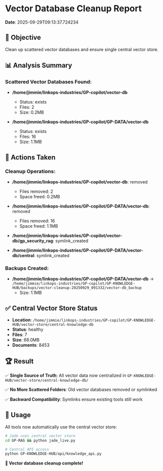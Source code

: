 # Vector Database Cleanup Report

**Date**: 2025-09-29T09:13:37.724234

## 🎯 Objective
Clean up scattered vector databases and ensure single central vector store.

## 📊 Analysis Summary

### Scattered Vector Databases Found:

- **/home/jimmie/linkops-industries/GP-copilot/vector-db**
  - Status: exists
  - Files: 2
  - Size: 0.2MB

- **/home/jimmie/linkops-industries/GP-copilot/GP-DATA/vector-db**
  - Status: exists
  - Files: 16
  - Size: 1.1MB


## 🔄 Actions Taken

### Cleanup Operations:

- **/home/jimmie/linkops-industries/GP-copilot/vector-db**: removed
  - Files removed: 2
  - Space freed: 0.2MB

- **/home/jimmie/linkops-industries/GP-copilot/GP-DATA/vector-db**: removed
  - Files removed: 16
  - Space freed: 1.1MB

- **/home/jimmie/linkops-industries/GP-copilot/vector-db/gp_security_rag**: symlink_created

- **/home/jimmie/linkops-industries/GP-copilot/GP-DATA/vector-db/central**: symlink_created


### Backups Created:

- **/home/jimmie/linkops-industries/GP-copilot/GP-DATA/vector-db** → `/home/jimmie/linkops-industries/GP-copilot/GP-KNOWLEDGE-HUB/backups/vector-cleanup-20250929_091332/vector-db_backup`
  - Size: 1.1MB


## ✅ Central Vector Store Status

- **Location**: `/home/jimmie/linkops-industries/GP-copilot/GP-KNOWLEDGE-HUB/vector-store/central-knowledge-db`
- **Status**: healthy
- **Files**: 7
- **Size**: 68.0MB
- **Documents**: 8453


## 🏆 Result

✅ **Single Source of Truth**: All vector data now centralized in `GP-KNOWLEDGE-HUB/vector-store/central-knowledge-db/`

✅ **No More Scattered Folders**: Old vector databases removed or symlinked

✅ **Backward Compatibility**: Symlinks ensure existing tools still work

## 🚀 Usage

All tools now automatically use the central vector store:

```bash
# Jade uses central vector store
cd GP-RAG && python jade_live.py

# Central API access
python GP-KNOWLEDGE-HUB/api/knowledge_api.py
```

**🎉 Vector database cleanup complete!**
